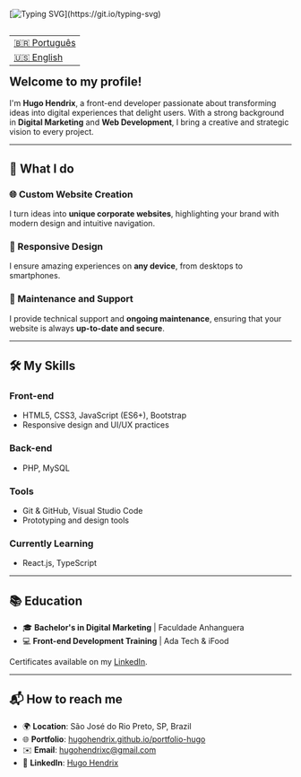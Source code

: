 [![Typing SVG](https://readme-typing-svg.demolab.com?font=Fira+Code&pause=1000&color=F7B027&width=435&lines=Hello!+%F0%9F%91%8B+My+name+is+Hugo+Hendrix...;I'm+a+Front-end+Developer.;)](https://git.io/typing-svg)

<table align="right">
 <tr>
   <td><a href="https://github.com/HugoHendrix/hugohendrix/blob/main/README.md">🇧🇷 Português</a></td>
 </tr>
 <tr>
   <td><a href="https://github.com/HugoHendrix/hugohendrix/blob/main/README-en.md">🇺🇸 English</a></td>
 </tr>
</table>

## **Welcome to my profile!**

I'm **Hugo Hendrix**, a front-end developer passionate about transforming ideas into digital experiences that delight users. With a strong background in **Digital Marketing** and **Web Development**, I bring a creative and strategic vision to every project.

---

## 🚀 **What I do**

### 🌐 Custom Website Creation
I turn ideas into **unique corporate websites**, highlighting your brand with modern design and intuitive navigation.

### 📱 Responsive Design
I ensure amazing experiences on **any device**, from desktops to smartphones.

### 🔧 Maintenance and Support
I provide technical support and **ongoing maintenance**, ensuring that your website is always **up-to-date and secure**.

---

## 🛠️ **My Skills**

### **Front-end**
- HTML5, CSS3, JavaScript (ES6+), Bootstrap  
- Responsive design and UI/UX practices  

### **Back-end**
- PHP, MySQL

### **Tools**
- Git & GitHub, Visual Studio Code  
- Prototyping and design tools

### **Currently Learning**
- React.js, TypeScript

---

## 📚 **Education**

- 🎓 **Bachelor's in Digital Marketing** | Faculdade Anhanguera  
- 💻 **Front-end Development Training** | Ada Tech & iFood  

Certificates available on my [LinkedIn](https://www.linkedin.com/in/hugohendrix/details/certifications/).

---

## 📬 **How to reach me**

- 🌍 **Location**: São José do Rio Preto, SP, Brazil  
- 🌐 **Portfolio**: [hugohendrix.github.io/portfolio-hugo](https://hugohendrix.github.io/portfolio-hugo/)  
- ✉️ **Email**: [hugohendrixc@gmail.com](mailto:hugohendrixc@gmail.com)  
- 💼 **LinkedIn**: [Hugo Hendrix](https://www.linkedin.com/in/hugohendrix)

